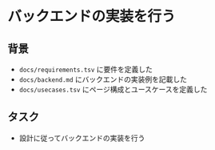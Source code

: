 # バックエンドの実装を行う

## 背景

- `docs/requirements.tsv` に要件を定義した
- `docs/backend.md` にバックエンドの実装例を記載した
- `docs/usecases.tsv` にページ構成とユースケースを定義した

## タスク

- 設計に従ってバックエンドの実装を行う
